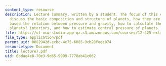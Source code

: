 ```yaml
---
content_type: resource
description: Lecture summary, written by a student. The focus of this class is to
  discuss the basic composition and structure of planets, how they are compressed
  based the relation between pressure and gravity, how to calculate the pressure at
  planets? interiors, and how to estimate central pressure of planets.
file: https://ol-ocw-studio-app-qa.s3.amazonaws.com/courses/12-425-extrasolar-planets-physics-and-detection-techniques-fall-2007/6bdae4e870e39d6599997778ab41c062_lecture7.pdf
file_type: application/pdf
parent_uid: 0082942d-ecbc-4c75-6085-9cb28feee074
resourcetype: Document
title: lecture7.pdf
uid: 6bdae4e8-70e3-9d65-9999-7778ab41c062
---
```

